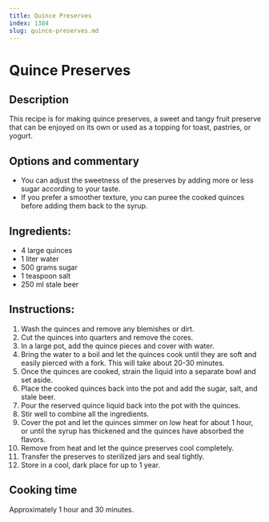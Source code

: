 ```yaml
---
title: Quince Preserves
index: 1384
slug: quince-preserves.md
---
```


# Quince Preserves

## Description
This recipe is for making quince preserves, a sweet and tangy fruit preserve that can be enjoyed on its own or used as a topping for toast, pastries, or yogurt.

## Options and commentary
- You can adjust the sweetness of the preserves by adding more or less sugar according to your taste.
- If you prefer a smoother texture, you can puree the cooked quinces before adding them back to the syrup.

## Ingredients:
- 4 large quinces
- 1 liter water
- 500 grams sugar
- 1 teaspoon salt
- 250 ml stale beer

## Instructions:
1. Wash the quinces and remove any blemishes or dirt.
2. Cut the quinces into quarters and remove the cores.
3. In a large pot, add the quince pieces and cover with water.
4. Bring the water to a boil and let the quinces cook until they are soft and easily pierced with a fork. This will take about 20-30 minutes.
5. Once the quinces are cooked, strain the liquid into a separate bowl and set aside.
6. Place the cooked quinces back into the pot and add the sugar, salt, and stale beer.
7. Pour the reserved quince liquid back into the pot with the quinces.
8. Stir well to combine all the ingredients.
9. Cover the pot and let the quinces simmer on low heat for about 1 hour, or until the syrup has thickened and the quinces have absorbed the flavors.
10. Remove from heat and let the quince preserves cool completely.
11. Transfer the preserves to sterilized jars and seal tightly.
12. Store in a cool, dark place for up to 1 year.

## Cooking time
Approximately 1 hour and 30 minutes.